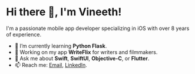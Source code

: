 # Hi there 👋, I'm Vineeth!

I'm a passionate mobile app developer specializing in iOS with over 8 years of experience.

- 🌱 I’m currently learning **Python Flask**.
- 🔭 Working on my app **WriteFlix** for writers and filmmakers.
- 💬 Ask me about **Swift**, **SwiftUI**, **Objective-C**, or **Flutter**.
- 📫 Reach me: [Email](mailto:vineethkrishnanv94@gmail.com), [LinkedIn](https://www.linkedin.com/in/vineeth-krishnan-vijayan-11703610b/).

